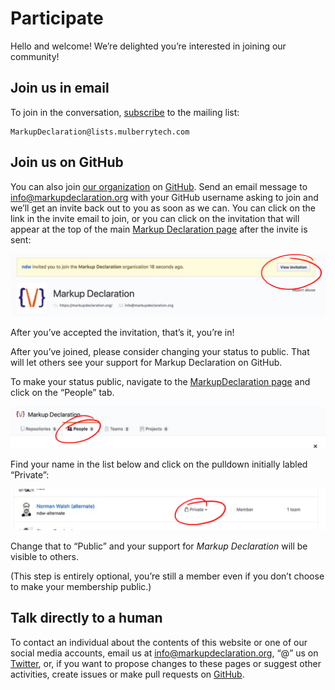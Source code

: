 # Participate

Hello and welcome! We’re delighted you’re interested in joining our
community!

## Join us in email

To join in the conversation,
[subscribe](https://www.mulberrytech.com/markupdeclaration.html)
to the mailing list:

```
MarkupDeclaration@lists.mulberrytech.com
```

## Join us on GitHub

You can also join [our organization](https://github.com/markupdeclaration/)
on [GitHub](https://github.com). Send an email message to
[info@markupdeclaration.org](mailto:info@markupdeclaration.org)
with your
GitHub username asking to join and we’ll get an invite back out to
you as soon as we can. You can click on the link in the invite email
to join, or you can click on the invitation that will appear at the
top of the main [Markup Declaration page](https://github.com/markupdeclaration/)
after the invite is sent:

![Markup Declaration Invitation](/img/gh-invite.png)

After you’ve accepted the invitation, that’s it, you’re in!

After you’ve joined, please consider changing your status to public.
That will let others see your support for Markup Declaration on GitHub.

To make your status public, navigate to the
[MarkupDeclaration page](https://github.com/markupdeclaration/)
and click on the “People” tab.

![Markup Declaration People](/img/gh-people.png)

Find your name in the list below and click on the pulldown initially
labled “Private”:

![Markup Declaration People](/img/gh-public.png)

Change that to “Public” and your support for _Markup Declaration_ will
be visible to others.

(This step is entirely optional, you’re still a member even if you
don’t choose to make your membership public.)

## Talk directly to a human

To contact an individual about the contents of this website or one
of our social media accounts,
email us at [info@markupdeclaration.org](mailto:info@markupdeclaration.org),
“@” us on [Twitter](https://twitter.com/markupdec), or,
if you want to propose changes to these pages or suggest other
activities, create issues or make pull requests on
[GitHub](https://github.com/markupdeclaration/).
